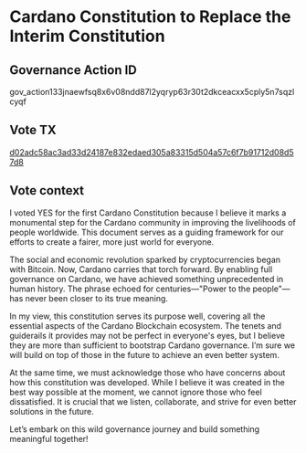 # Cardano Constitution to Replace the Interim Constitution
## Governance Action ID
gov_action133jnaewfsq8x6v08ndd87l2yqryp63r30t2dkceacxx5cply5n7sqzlcyqf
## Vote TX
[d02adc58ac3ad33d24187e832edaed305a83315d504a57c6f7b91712d08d57d8](https://cexplorer.io/tx/d02adc58ac3ad33d24187e832edaed305a83315d504a57c6f7b91712d08d57d8)
## Vote context
I voted YES for the first Cardano Constitution because I believe it marks a monumental step for the Cardano community in improving the livelihoods of people worldwide. This document serves as a guiding framework for our efforts to create a fairer, more just world for everyone.

The social and economic revolution sparked by cryptocurrencies began with Bitcoin. Now, Cardano carries that torch forward. By enabling full governance on Cardano, we have achieved something unprecedented in human history. The phrase echoed for centuries—"Power to the people"—has never been closer to its true meaning.

In my view, this constitution serves its purpose well, covering all the essential aspects of the Cardano Blockchain ecosystem. The tenets and guiderails it provides may not be perfect in everyone's eyes, but I believe they are more than sufficient to bootstrap Cardano governance. I’m sure we will build on top of those in the future to achieve an even better system.

At the same time, we must acknowledge those who have concerns about how this constitution was developed. While I believe it was created in the best way possible at the moment, we cannot ignore those who feel dissatisfied. It is crucial that we listen, collaborate, and strive for even better solutions in the future.

Let’s embark on this wild governance journey and build something meaningful together!